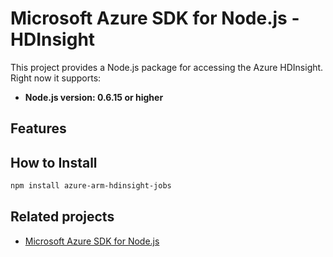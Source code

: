 # Microsoft Azure SDK for Node.js - HDInsight

This project provides a Node.js package for accessing the Azure HDInsight. Right now it supports:
- **Node.js version: 0.6.15 or higher**

## Features


## How to Install

```bash
npm install azure-arm-hdinsight-jobs
```

## Related projects

- [Microsoft Azure SDK for Node.js](https://github.com/WindowsAzure/azure-sdk-for-node)
